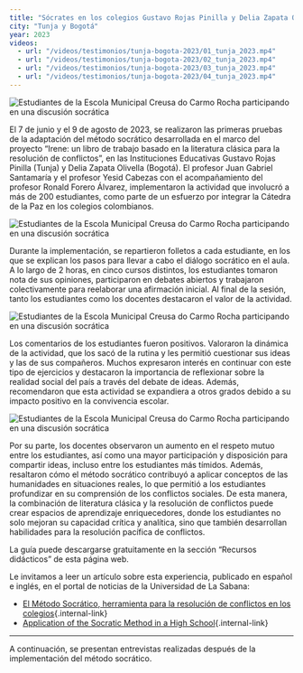 ```yaml
---
title: "Sócrates en los colegios Gustavo Rojas Pinilla y Delia Zapata Olivella"
city: "Tunja y Bogotá"
year: 2023
videos:
  - url: "/videos/testimonios/tunja-bogota-2023/01_tunja_2023.mp4"
  - url: "/videos/testimonios/tunja-bogota-2023/02_tunja_2023.mp4"
  - url: "/videos/testimonios/tunja-bogota-2023/03_tunja_2023.mp4"
  - url: "/videos/testimonios/tunja-bogota-2023/04_tunja_2023.mp4"
---
```


<img src="/img/testimonios/tunja-bogota-2023/foto_01_tunja_estudiantes_2023.jpg" alt="Estudiantes de la Escola Municipal Creusa do Carmo Rocha participando en una discusión socrática" class="testimonial-image">

El 7 de junio y el 9 de agosto de 2023, se realizaron las primeras pruebas de la adaptación del método socrático desarrollada en el marco del proyecto “Irene: un libro de trabajo basado en la literatura clásica para la resolución de conflictos”, en las Instituciones Educativas Gustavo Rojas Pinilla (Tunja) y Delia Zapata Olivella (Bogotá). El profesor Juan Gabriel Santamaría y el profesor Yesid Cabezas con el acompañamiento del profesor Ronald Forero Álvarez, implementaron la actividad que involucró a más de 200 estudiantes, como parte de un esfuerzo por integrar la Cátedra de la Paz en los colegios colombianos.

<img src="/img/testimonios/tunja-bogota-2023/foto_02_tunja_estudiantes_2023.jpg" alt="Estudiantes de la Escola Municipal Creusa do Carmo Rocha participando en una discusión socrática" class="testimonial-image">

Durante la implementación, se repartieron folletos a cada estudiante, en los que se explican los pasos para llevar a cabo el diálogo socrático en el aula. A lo largo de 2 horas, en cinco cursos distintos, los estudiantes tomaron nota de sus opiniones, participaron en debates abiertos y trabajaron colectivamente para reelaborar una afirmación inicial. Al final de la sesión, tanto los estudiantes como los docentes destacaron el valor de la actividad.

<img src="/img/testimonios/tunja-bogota-2023/foto_03_tunja_estudiantes_2023.jpg" alt="Estudiantes de la Escola Municipal Creusa do Carmo Rocha participando en una discusión socrática" class="testimonial-image">

Los comentarios de los estudiantes fueron positivos. Valoraron la dinámica de la actividad, que los sacó de la rutina y les permitió cuestionar sus ideas y las de sus compañeros. Muchos expresaron interés en continuar con este tipo de ejercicios y destacaron la importancia de reflexionar sobre la realidad social del país a través del debate de ideas. Además, recomendaron que esta actividad se expandiera a otros grados debido a su impacto positivo en la convivencia escolar.

<img src="/img/testimonios/tunja-bogota-2023/foto_04_tunja_estudiantes_2023.jpg" alt="Estudiantes de la Escola Municipal Creusa do Carmo Rocha participando en una discusión socrática" class="testimonial-image">

Por su parte, los docentes observaron un aumento en el respeto mutuo entre los estudiantes, así como una mayor participación y disposición para compartir ideas, incluso entre los estudiantes más tímidos. Además, resaltaron cómo el método socrático contribuyó a aplicar conceptos de las humanidades en situaciones reales, lo que permitió a los estudiantes profundizar en su comprensión de los conflictos sociales. De esta manera, la combinación de literatura clásica y la resolución de conflictos puede crear espacios de aprendizaje enriquecedores, donde los estudiantes no solo mejoran su capacidad crítica y analítica, sino que también desarrollan habilidades para la resolución pacífica de conflictos.

La guía puede descargarse gratuitamente en la sección “Recursos didácticos” de esta página web.

Le invitamos a leer un artículo sobre esta experiencia, publicado en español e inglés, en el portal de noticias de la Universidad de La Sabana:

- [El Método Socrático, herramienta para la resolución de conflictos en los colegios](https://www.unisabana.edu.co/portaldenoticias/sello-sabana/el-metodo-socratico-herramienta-para-la-resolucion-de-conflictos-en-los-colegios/){.internal-link}
- [Application of the Socratic Method in a High School](https://www.unisabana.edu.co/portaldenoticias/sello-sabana/application-of-the-socratic-method-in-a-high-school/){.internal-link}

<hr class="dashed">

A continuación, se presentan entrevistas realizadas después de la implementación del método socrático.
